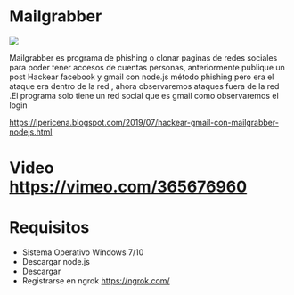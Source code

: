 # Mailgrabber
[![](https://1.bp.blogspot.com/-sGLXibSMmmU/XRa5p1u1wrI/AAAAAAAAQco/J4AnXsMFgssA0Vn7p22eqIKWdMsC-_PSQCLcBGAs/s1600/Screenshot_187.png)](https://www.lpericena.tk/2019/07/hackear-gmail-con-mailgrabber-nodejs.html)

Mailgrabber es programa de phishing o clonar paginas de redes sociales para poder tener accesos de cuentas personas, anteriormente publique un post Hackear facebook y gmail con node.js método phishing  pero era el ataque era dentro de la red , ahora observaremos ataques fuera de la red .El programa solo tiene un red social que es gmail como observaremos el login


https://lpericena.blogspot.com/2019/07/hackear-gmail-con-mailgrabber-nodejs.html

# Video https://vimeo.com/365676960

# Requisitos

- Sistema Operativo Windows 7/10
- Descargar node.js
- Descargar 
- Registrarse en ngrok https://ngrok.com/

